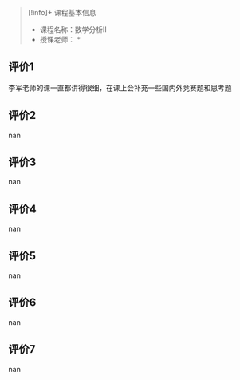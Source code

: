 >[!info]+ 课程基本信息
>
> - 课程名称：数学分析II
> - 授课老师： *

## 评价1

李军老师的课一直都讲得很细，在课上会补充一些国内外竞赛题和思考题
## 评价2

nan
## 评价3

nan
## 评价4

nan
## 评价5

nan
## 评价6

nan
## 评价7

nan
